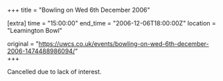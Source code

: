 +++
title = "Bowling on Wed 6th December 2006"

[extra]
time = "15:00:00"
end_time = "2006-12-06T18:00:00Z"
location = "Leamington Bowl"

original = "https://uwcs.co.uk/events/bowling-on-wed-6th-december-2006-1474488986094/"    
+++

Cancelled due to lack of interest.

